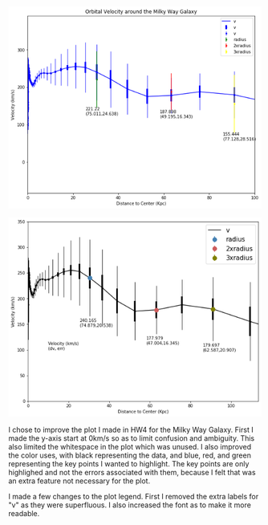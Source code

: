 ![Bad Plot](https://github.com/jwdagney55/DSPS_JDagney/blob/main/HW6/bad_plot.png)


![Better Plot](https://github.com/jwdagney55/DSPS_JDagney/blob/main/HW6/better_plot.png)


I chose to improve the plot I made in HW4 for the Milky Way Galaxy. First I made the y-axis start at 0km/s so as to limit confusion and ambiguity. This also limited the whitespace in the plot which was unused. I also improved the color uses, with black representing the data, and blue, red, and green representing the key points I wanted to highlight. The key points are only highlighed and not the errors associated with them, because I felt that was an extra feature not necessary for the plot.

I made a few changes to the plot legend. First I removed the extra labels for "v" as they were superfluous. I also increased the font as to make it more readable.
